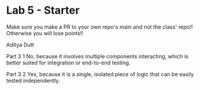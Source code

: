 # Lab 5 - Starter
Make sure you make a PR to your own repo's main and not the class' repo!! Otherwise you will lose points!!

Aditya Dutt

Part 3 1
No, because it involves multiple components interacting, which is better suited for integration or end-to-end testing.


Part 3 2
Yes, because it is a single, isolated piece of logic that can be easily tested independently.